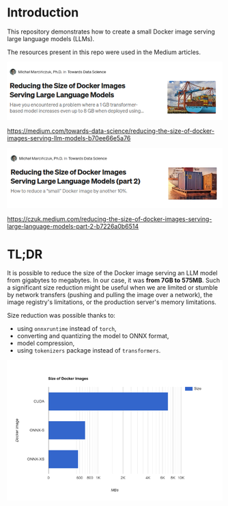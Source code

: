 # Introduction

This repository demonstrates how to create a small Docker image serving large language models (LLMs).

The resources present in this repo were used in the Medium articles.

![Part 1](gfx/medium_docker_image_size_part_1.png)

https://medium.com/towards-data-science/reducing-the-size-of-docker-images-serving-llm-models-b70ee66e5a76

![Part 2](gfx/medium_docker_image_size_part_2.png)

https://czuk.medium.com/reducing-the-size-of-docker-images-serving-large-language-models-part-2-b7226a0b6514

 # TL;DR

It is possible to reduce the size of the Docker image serving an LLM model from gigabytes to megabytes. 
In our case, it was **from 7GB to 575MB**. Such a significant size reduction might be useful when we are limited or
stumble by network transfers (pushing and pulling the image over a network), the image registry's limitations,
or the production server's memory limitations.

Size reduction was possible thanks to:

- using `onnxruntime` instead of `torch`,
- converting and quantizing the model to ONNX format,
- model compression,
- using `tokenizers` package instead of `transformers`.

![](gfx/docker_ml_image_size_comparison.png)